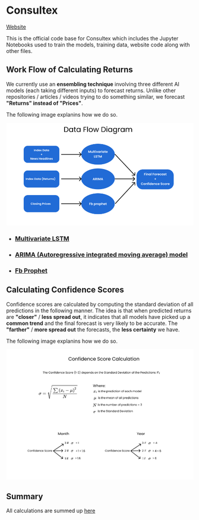 # Consultex
[Website](https://consultex.tech)

This is the official code base for Consultex which includes the Jupyter Notebooks used to train the models, training data, website code along with other files.

## Work Flow of Calculating Returns
We currently use an **ensembling technique** involving three different AI models (each taking different inputs) to forecast returns.
Unlike other repositories / articles / videos trying to do something similar, we forecast **"Returns" instead of "Prices"**.

The following image explanins how we do so.

![Data Flow Image](./Data%20Flow.png)


- ### [Multivariate LSTM](./notebooks/Multivariate_LSTM.ipynb)
- ### [ARIMA (Autoregressive integrated moving average) model](./notebooks/ARIMA_forecasting.ipynb)
- ### [Fb Prophet](./notebooks/FB_Prophet_Forecast.ipynb)

## Calculating Confidence Scores
Confidence scores are calculated by computing the standard deviation of all predictions in the following manner.
The idea is that when predicted returns are **"closer"** / **less spread out**, it indicates that all models have picked up a **common trend** and the final forecast is very likely to be accurate. The **"farther"** / **more spread out** the forecasts, the **less certainty** we have.

The following image explanins how we do so.

![Confidence Score Calculation](./Confidence.png)
## Summary
All calculations are summed up [here](./Forecast_for_the_month_of_February.pdf)
